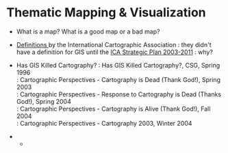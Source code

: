 # Thematic Mapping & Visualization

* What is a map? What is a good map or a bad map?
* [Definitions ](http://icaci.org/mission/)by the International Cartographic Association
  : they didn't have a definition for GIS until the [ICA Strategic Plan 2003-2011](http://icaci.org/files/documents/reference_docs/ICA_Strategic_Plan_2003-2011.pdf)
  : why? 
* Has GIS Killed Cartography?
  : Has GIS Killed Cartography?, CSG, Spring 1996  
  : Cartographic Perspectives - Cartography is Dead \(Thank God!\), Spring 2003  
  : Cartographic Perspectives - Response to Cartography is Dead \(Thanks God!\), Spring 2004  
  : Cartographic Perspectives - Cartography is Alive \(Thank God!\), Fall 2004  
  : Cartographic Perspectives - Cartography 2003, Winter 2004

* * 


